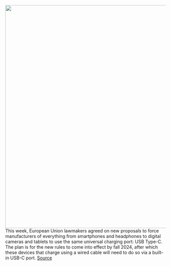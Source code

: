 <img src='https://cdn.vox-cdn.com/thumbor/MCeHkzqb8TXrYtfn4bbgHR2lY1c=/0x0:2028x1352/1200x800/filters:focal(852x514:1176x838)/cdn.vox-cdn.com/uploads/chorus_image/image/70956510/vpavic_210916_4760_0082.0.jpg' width='700px' /><br/>
This week, European Union lawmakers agreed on new proposals to force manufacturers of everything from smartphones and headphones to digital cameras and tablets to use the same universal charging port: USB Type-C. The plan is for the new rules to come into effect by fall 2024, after which these devices that charge using a wired cable will need to do so via a built-in USB-C port.
<a href='https://www.theverge.com/2022/6/8/23159686/iphone-usbc-european-union-harmonized-charger-legislation-ewaste'> Source <a/>